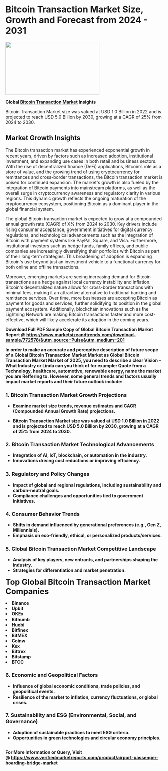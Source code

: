 <H1>Bitcoin Transaction Market Size, Growth and Forecast from 2024 - 2031</H1><img class="aligncenter size-medium wp-image-584254" src="https://thirdeyenews.in/wp-content/uploads/2024/09/Global-Market-Research-300x168.jpeg" alt="" width="300" height="168" /><p><strong>Global&nbsp;<a href="https://www.marketsizeandtrends.com/download-sample/772578/&amp;utm_source=Pulse&amp;utm_medium=201">Bitcoin Transaction Market</a> Insights</strong></p><p>Bitcoin Transaction Market size was valued at USD 1.0 Billion in 2022 and is projected to reach USD 5.0 Billion by 2030, growing at a CAGR of 25% from 2024 to 2030.</p><p><h2>Market Growth Insights</h2> <p>The Bitcoin transaction market has experienced exponential growth in recent years, driven by factors such as increased adoption, institutional investment, and expanding use cases in both retail and business sectors. With the rise of decentralized finance (DeFi) applications, Bitcoin’s role as a store of value, and the growing trend of using cryptocurrency for remittances and cross-border transactions, the Bitcoin transaction market is poised for continued expansion. The market's growth is also fueled by the integration of Bitcoin payments into mainstream platforms, as well as the overall surge in cryptocurrency awareness and regulatory clarity in various regions. This dynamic growth reflects the ongoing maturation of the cryptocurrency ecosystem, positioning Bitcoin as a dominant player in the global financial system.</p> <p><strong></strong></p> <p>The global Bitcoin transaction market is expected to grow at a compounded annual growth rate (CAGR) of X% from 2024 to 2030. Key drivers include rising consumer acceptance, government initiatives for digital currency regulations, and technological advancements such as the integration of Bitcoin with payment systems like PayPal, Square, and Visa. Furthermore, institutional investors such as hedge funds, family offices, and public companies are increasingly diversifying their portfolios with Bitcoin as part of their long-term strategies. This broadening of adoption is expanding Bitcoin's use beyond just an investment vehicle to a functional currency for both online and offline transactions.</p> <p>Moreover, emerging markets are seeing increasing demand for Bitcoin transactions as a hedge against local currency instability and inflation. Bitcoin's decentralized nature allows for cross-border transactions with minimal fees, making it an attractive alternative to traditional banking and remittance services. Over time, more businesses are accepting Bitcoin as payment for goods and services, further solidifying its position in the global payment ecosystem. Additionally, blockchain innovations such as the Lightning Network are making Bitcoin transactions faster and more cost-effective, which will likely accelerate its adoption in the coming years.</p> <p><strong></p><p><span class=""><strong>Download Full PDF Sample Copy of Global Bitcoin Transaction Market Report</strong> @ <a href="https://www.marketsizeandtrends.com/download-sample/772578/&amp;utm_source=Pulse&amp;utm_medium=201" target="_blank">https://www.marketsizeandtrends.com/download-sample/772578/&amp;utm_source=Pulse&amp;utm_medium=201</a></span></p><p>In order to make an accurate and perceptive description of future scope of a Global&nbsp;Bitcoin Transaction Market Market as Global&nbsp;Bitcoin Transaction Market Market of 2025, you need to describe a clear Vision &ndash; What Industry or Linda can you think of for example: Quote from a Technology, healthcare, automotive, renewable energy, name the market you are Reffering to. However, some general trends and factors usually impact market reports and their future outlook include:</p><h3>1.&nbsp;<strong>Bitcoin Transaction Market Growth Projections</strong></h3><ul><li>Examine market size trends, revenue estimates and CAGR (Compounded Annual Growth Rate) projections.</li><li><p>Bitcoin Transaction Market size was valued at USD 1.0 Billion in 2022 and is projected to reach USD 5.0 Billion by 2030, growing at a CAGR of 25% from 2024 to 2030.</p></li></ul><h3>2.&nbsp;<strong>Bitcoin Transaction Market Technological Advancements</strong></h3><ul><li>Integration of AI, IoT, blockchain, or automation in the industry.</li><li>Innovations driving cost reductions or improving efficiency.</li></ul><h3>3.&nbsp;<strong>Regulatory and Policy Changes</strong></h3><ul><li>Impact of global and regional regulations, including sustainability and carbon-neutral goals.</li><li>Compliance challenges and opportunities tied to government initiatives.</li></ul><h3>4.&nbsp;<strong>Consumer Behavior Trends</strong></h3><ul><li>Shifts in demand influenced by generational preferences (e.g., Gen Z, Millennials).</li><li>Emphasis on eco-friendly, ethical, or personalized products/services.</li></ul><h3>5.&nbsp;<strong>Global Bitcoin Transaction Market Competitive Landscape</strong></h3><ul><li>Analysis of key players, new entrants, and partnerships shaping the industry.</li><li>Strategies for differentiation and market penetration.</li></ul><p data-pm-slice="1 1 []"><span style="color: inherit; font-family: inherit; font-size: 25px;">Top Global Bitcoin Transaction Market Companies</span></p><div class="" data-test-id=""><p><li>Binance</li><li> Upbit</li><li> OKEx</li><li> Bithumb</li><li> Huobi</li><li> Bitfinex</li><li> BitMEX</li><li> Coinw</li><li> Kex</li><li> Bittrex</li><li> Bitstamp</li><li> BTCC</li></p></div><h3>6.&nbsp;<strong>Economic and Geopolitical Factors</strong></h3><ul><li>Influence of global economic conditions, trade policies, and geopolitical events.</li><li>Resilience of the market to inflation, currency fluctuations, or global crises.</li></ul><h3>7.&nbsp;<strong>Sustainability and ESG (Environmental, Social, and Governance)</strong></h3><ul><li>Adoption of sustainable practices to meet ESG criteria.</li><li>Opportunities in green technologies and circular economy principles.</li></ul><h2><strong style="font-size: 14px;">For More Information or Query, Visit @&nbsp;</strong><a style="background-color: #ffffff; font-size: 14px;" href="https://www.marketsizeandtrends.com/report/bitcoin-transaction-market/" target="_blank">https://www.verifiedmarketreports.com/product/airport-passenger-boarding-bridge-market</a></h2>